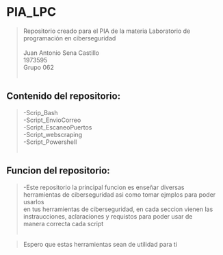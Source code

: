 # PIA_LPC
>Repositorio creado para el PIA de la materia Laboratorio de programación en ciberseguridad<br><br>
>Juan Antonio Sena Castillo<br>
>1973595<br>
>Grupo 062
><br><br>
## Contenido del repositorio: 
>-Scrip_Bash<br>
>-Script_EnvioCorreo<br>
>-Script_EscaneoPuertos<br>
>-Script_webscraping<br>
>-Script_Powershell<br><br>


## Funcion del repositorio: 
>-Este repositorio la principal funcion es enseñar diversas herramientas de ciberseguridad asi como tomar ejmplos para poder usarlos<br>
>en tus herramientas de ciberseguridad, en cada seccion vienen las instraucciones, aclaraciones y requistos para poder usar de<br>
>manera correcta cada script<br><br>

>Espero que estas herramientas sean de utilidad para ti
>
